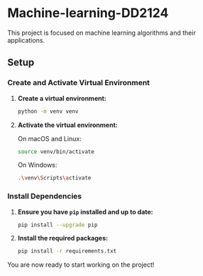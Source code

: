 # Machine-learning-DD2124

This project is focused on machine learning algorithms and their applications.

## Setup

### Create and Activate Virtual Environment

1. **Create a virtual environment:**

   ```sh
   python -m venv venv
   ```

2. **Activate the virtual environment:**

   On macOS and Linux:

   ```sh
   source venv/bin/activate
   ```

   On Windows:

   ```sh
   .\venv\Scripts\activate
   ```

### Install Dependencies

1. **Ensure you have `pip` installed and up to date:**

   ```sh
   pip install --upgrade pip
   ```

2. **Install the required packages:**

   ```sh
   pip install -r requirements.txt
   ```

You are now ready to start working on the project!
